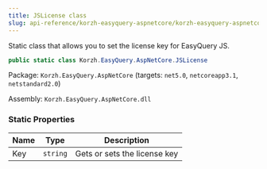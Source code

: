 ```yaml
---
title: JSLicense class
slug: api-reference/korzh-easyquery-aspnetcore/korzh-easyquery-aspnetcore-namespace/jslicense-class
---
```

Static class that allows you to set the license key for EasyQuery JS.
```csharp
public static class Korzh.EasyQuery.AspNetCore.JSLicense

```
Package: `Korzh.EasyQuery.AspNetCore` (targets: `net5.0`, `netcoreapp3.1`, `netstandard2.0`)

Assembly: `Korzh.EasyQuery.AspNetCore.dll`

### Static Properties

| Name | Type | Description | 
| --- | --- | --- | 
| Key | `string` | Gets or sets the license key |